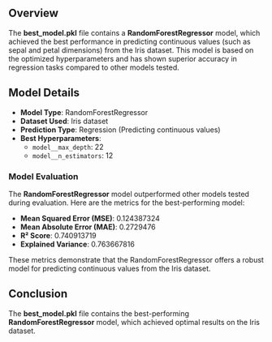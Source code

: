 ## Overview

The **best_model.pkl** file contains a **RandomForestRegressor** model, which achieved the best performance in predicting continuous values (such as sepal and petal dimensions) from the Iris dataset. This model is based on the optimized hyperparameters and has shown superior accuracy in regression tasks compared to other models tested.

## Model Details

- **Model Type**: RandomForestRegressor
- **Dataset Used**: Iris dataset
- **Prediction Type**: Regression (Predicting continuous values)
- **Best Hyperparameters**:
  - `model__max_depth`: 22
  - `model__n_estimators`: 12

### Model Evaluation

The **RandomForestRegressor** model outperformed other models tested during evaluation. Here are the metrics for the best-performing model:

- **Mean Squared Error (MSE)**: 0.124387324
- **Mean Absolute Error (MAE)**: 0.2729476
- **R² Score**: 0.740913719
- **Explained Variance**: 0.763667816

These metrics demonstrate that the RandomForestRegressor offers a robust model for predicting continuous values from the Iris dataset.

## Conclusion

The **best_model.pkl** file contains the best-performing **RandomForestRegressor** model, which achieved optimal results on the Iris dataset. 

